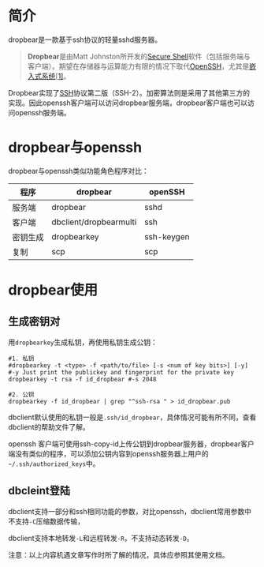 # 简介

dropbear是一款基于ssh协议的轻量sshd服务器。

> **Dropbear**是由Matt Johnston所开发的[Secure Shell](https://zh.wikipedia.org/wiki/Secure_Shell)软件（包括服务端与客户端）。期望在存储器与运算能力有限的情况下取代[OpenSSH](https://zh.wikipedia.org/wiki/OpenSSH)，尤其是[嵌入式系统](https://zh.wikipedia.org/wiki/嵌入式系统)[[1\]](https://zh.wikipedia.org/wiki/Dropbear#cite_note-official-1)。

Dropbear实现了[SSH](https://zh.wikipedia.org/wiki/Secure_Shell)协议第二版（SSH-2）。加密算法则是采用了其他第三方的实现。因此openssh客户端可以访问dropbear服务端，dropbear客户端也可以访问openssh服务端。



# dropbear与openssh

dropbear与openssh类似功能角色程序对比：

| 程序     | dropbear               | openSSH    |
| -------- | ---------------------- | ---------- |
| 服务端   | dropbear               | sshd       |
| 客户端   | dbclient/dropbearmulti | ssh        |
| 密钥生成 | dropbearkey            | ssh-keygen |
| 复制     | scp                    | scp        |



# dropbear使用

## 生成密钥对

用`dropbearkey`生成私钥，再使用私钥生成公钥：

```shell
#1. 私钥
#dropbearkey -t <type> -f <path/to/file> [-s <num of key bits>] [-y]
#-y Just print the publickey and fingerprint for the private key
dropbearkey -t rsa -f id_dropbear #-s 2048

#2. 公钥
dropbearkey -f id_dropbear | grep "^ssh-rsa " > id_dropbear.pub
```

dbclient默认使用的私钥一般是`.ssh/id_dropbear`，具体情况可能有所不同，查看dbclient的帮助文件了解。



openssh 客户端可使用ssh-copy-id上传公钥到dropbear服务器，dropbear客户端没有类似的程序，可以添加公钥内容到openssh服务器上用户的`~/.ssh/authorized_keys`中。



## dbcleint登陆

dbclient支持一部分和ssh相同功能的参数，对比openssh，dbclient常用参数中不支持`-C`压缩数据传输，

dbclient支持本地转发`-L`和远程转发`-R`，不支持动态转发`-D`。



注意：以上内容机遇文章写作时所了解的情况，具体应参照其使用文档。



